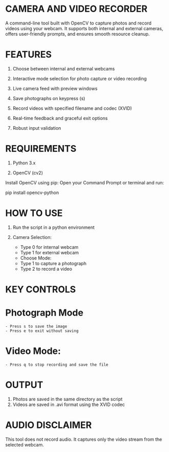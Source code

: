 # CAMERA AND VIDEO RECORDER

A command-line tool built with OpenCV to capture photos and record videos using your webcam. It supports both internal and external cameras, offers user-friendly prompts, and ensures smooth resource cleanup.

# FEATURES

1. Choose between internal and external webcams

2. Interactive mode selection for photo capture or video recording

3. Live camera feed with preview windows

4. Save photographs on keypress (s)

5. Record videos with specified filename and codec (XVID)

6. Real-time feedback and graceful exit options

7. Robust input validation

# REQUIREMENTS

1. Python 3.x

2. OpenCV (cv2)

Install OpenCV using pip:
Open your Command Prompt or terminal and run:

pip install opencv-python

# HOW TO USE

1. Run the script in a python environment

2. Camera Selection:
    - Type 0 for internal webcam
    - Type 1 for external webcam
    - Choose Mode:
    - Type 1 to capture a photograph
    - Type 2 to record a video

# KEY CONTROLS 

  # Photograph Mode
    - Press s to save the image
    - Press e to exit without saving

  # Video Mode:
    - Press q to stop recording and save the file

# OUTPUT

1. Photos are saved in the same directory as the script
2. Videos are saved in .avi format using the XVID codec

# AUDIO DISCLAIMER

This tool does not record audio. It captures only the video stream from the selected webcam.





